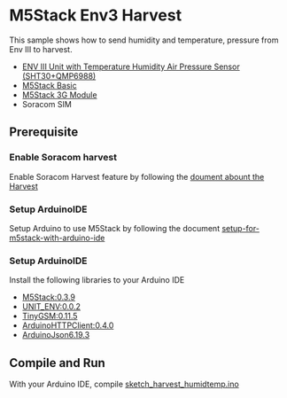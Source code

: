 # M5Stack Env3 Harvest

This sample shows how to send humidity and temperature, pressure from Env III to harvest.

- [ENV III Unit with Temperature Humidity Air Pressure Sensor (SHT30+QMP6988)](https://shop.m5stack.com/products/env-iii-unit-with-temperature-humidity-air-pressure-sensor-sht30-qmp6988)
- [M5Stack Basic](https://m5stack.com/)
- [M5Stack 3G Module](https://soracom.jp/store/5231/)
- Soracom SIM

## Prerequisite

### Enable Soracom harvest

Enable Soracom Harvest feature by following the [doument abount the Harvest](https://users.soracom.io/ja-jp/docs/harvest/send-data/)

### Setup ArduinoIDE

Setup Arduino to use M5Stack by following the document [setup-for-m5stack-with-arduino-ide](https://soracom.github.io/iot-recipes/setup-for-m5stack-with-arduino-ide)

### Setup ArduinoIDE

Install the following libraries to your Arduino IDE

- [M5Stack:0.3.9](https://github.com/m5stack/m5stack)
- [UNIT_ENV:0.0.2](https://github.com/m5stack/UNIT_ENV/releases/tag/0.0.2)
- [TinyGSM:0.11.5](https://github.com/vshymanskyy/TinyGSM)
- [ArduinoHTTPClient:0.4.0](https://github.com/arduino-libraries/ArduinoHttpClient)
- [ArduinoJson6.19.3](https://github.com/bblanchon/ArduinoJson)

## Compile and Run

With your Arduino IDE, compile [sketch_harvest_humidtemp.ino](./sketch_harvest_humidtemp.ino)

